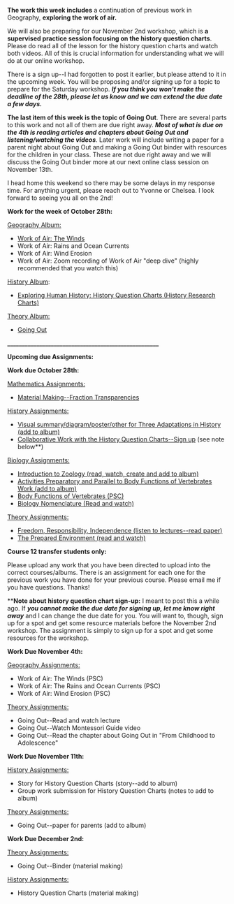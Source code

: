 
**The work this week includes** a continuation of previous work in Geography, **exploring the work of air.** 

We will also be preparing for our November 2nd workshop, which is **a supervised practice session focusing on the history question charts**. Please do read all of the lesson for the history question charts and watch both videos. All of this is crucial information for understanding what we will do at our online workshop. 

There is a sign up--I had forgotten to post it earlier, but please attend to it in the upcoming week. You will be proposing and/or signing up for a topic to prepare for the Saturday workshop. _**If you think you won't make the deadline of the 28th, please let us know and we can extend the due date a few days.**_ 

**The last item of this week is the topic of Going Out**. There are several parts to this work and not all of them are due right away. **_Most of what is due on the 4th is reading articles and chapters about Going Out and listening/watching the videos_**. Later work will include writing a paper for a parent night about Going Out and making a Going Out binder with resources for the children in your class. These are not due right away and we will discuss the Going Out binder more at our next online class session on November 13th. 

I head home this weekend so there may be some delays in my response time. For anything urgent, please reach out to Yvonne or Chelsea. I look forward to seeing you all on the 2nd!

**Work for the week of October 28th:**

[Geography Album:](https://montessorinorthwest.populiweb.com/router/courseofferings/10738320/lessons/index)

- [Work of Air: The Winds](https://montessorinorthwest.populiweb.com/router/courseofferings/10738320/lessons/12679940/pages/13277710/show)
- Work of Air: Rains and Ocean Currents
- Work of Air: Wind Erosion
- Work of Air: Zoom recording of Work of Air "deep dive" (highly recommended that you watch this)

[History Album](https://montessorinorthwest.populiweb.com/router/courseofferings/10738322/lessons/index):

- [Exploring Human History: History Question Charts (History Research Charts)](https://montessorinorthwest.populiweb.com/router/courseofferings/10738322/lessons/12680284/pages/13278490/show)

[Theory Album:](https://montessorinorthwest.populiweb.com/router/courseofferings/10738327/lessons/index)

- [Going Out](https://montessorinorthwest.populiweb.com/router/courseofferings/10738327/lessons/12679773/show) 

**____________________________________________________**

**Upcoming due Assignments:**

**Work due October 28th:**

[Mathematics Assignments:](https://montessorinorthwest.populiweb.com/router/courseofferings/10738324/assignments/index)

- [Material Making--Fraction Transparencies](https://montessorinorthwest.populiweb.com/router/courseofferings/10738324/assignments/26161360/show)

[History Assignments:](https://montessorinorthwest.populiweb.com/router/courseofferings/10738322/assignments/index)

- [Visual summary/diagram/poster/other for Three Adaptations in History (add to album)](https://montessorinorthwest.populiweb.com/router/courseofferings/10738322/assignments/26161443/show)
- [Collaborative Work with the History Question Charts--Sign up](https://montessorinorthwest.populiweb.com/router/courseofferings/10738322/assignments/26161440/show) (see note below**)

[Biology Assignments:](https://montessorinorthwest.populiweb.com/router/courseofferings/10738319/assignments/index)

- [Introduction to Zoology (read, watch, create and add to album)](https://montessorinorthwest.populiweb.com/router/courseofferings/10738319/assignments/26160907/show)
- [Activities Preparatory and Parallel to Body Functions of Vertebrates Work (add to album)](https://montessorinorthwest.populiweb.com/router/courseofferings/10738319/assignments/26160906/show)
- [Body Functions of Vertebrates (PSC)](https://montessorinorthwest.populiweb.com/router/courseofferings/10738319/assignments/26160910/show)
- [Biology Nomenclature (Read and watch)](https://montessorinorthwest.populiweb.com/router/courseofferings/10738319/assignments/26161711/show)

[Theory Assignments:](https://montessorinorthwest.populiweb.com/router/courseofferings/10738327/assignments/index)

- [Freedom, Responsibility, Independence (listen to lectures--read paper)](https://montessorinorthwest.populiweb.com/router/courseofferings/10738327/assignments/26161683/show)
- [The Prepared Environment (read and watch)](https://montessorinorthwest.populiweb.com/router/courseofferings/10738327/assignments/26161712/show)

**Course 12 transfer students only:** 

Please upload any work that you have been directed to upload into the correct courses/albums. There is an assignment for each one for the previous work you have done for your previous course. Please email me if you have questions. Thanks!

****Note about history question chart sign-up:** I meant to post this a while ago. If _**you cannot make the due date for signing up, let me know right away**_ and I can change the due date for you. You will want to, though, sign up for a spot and get some resource materials before the November 2nd workshop. The assignment is simply to sign up for a spot and get some resources for the workshop. 

**Work Due November 4th:**

[Geography Assignments:](https://montessorinorthwest.populiweb.com/router/courseofferings/10738320/assignments/index)

- Work of Air: The Winds (PSC)
- Work of Air: The Rains and Ocean Currents (PSC)
- Work of Air: Wind Erosion (PSC)

[Theory Assignments:](https://montessorinorthwest.populiweb.com/router/courseofferings/10738327/assignments/index)

- Going Out--Read and watch lecture 
- Going Out--Watch Montessori Guide video
- Going Out--Read the chapter about Going Out in "From Childhood to Adolescence"

**Work Due November 11th:**

[History Assignments:](https://montessorinorthwest.populiweb.com/router/courseofferings/10738322/assignments/index)

- Story for History Question Charts (story--add to album)
- Group work submission for History Question Charts (notes to add to album)

[Theory Assignments:](https://montessorinorthwest.populiweb.com/router/courseofferings/10738327/assignments/index)

- Going Out--paper for parents (add to album)

**Work Due December 2nd:**

[Theory Assignments:](https://montessorinorthwest.populiweb.com/router/courseofferings/10738327/assignments/index)

- Going Out--Binder (material making)

[History Assignments:](https://montessorinorthwest.populiweb.com/router/courseofferings/10738322/assignments/index)

- History Question Charts (material making)